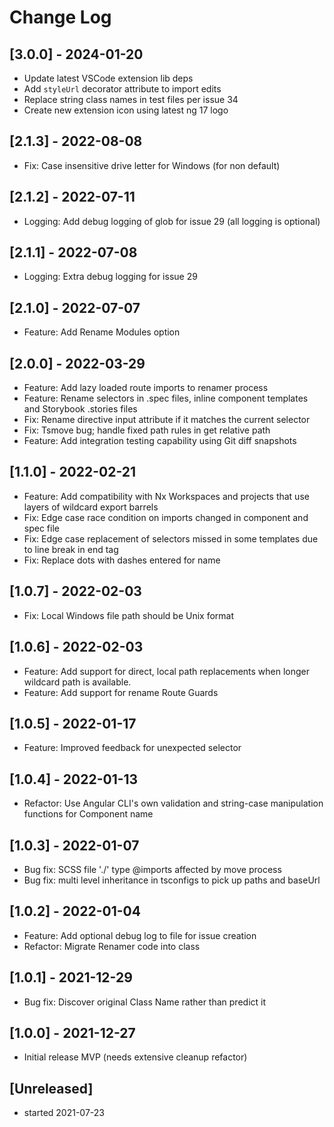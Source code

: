 # Change Log

## [3.0.0] - 2024-01-20

- Update latest VSCode extension lib deps
- Add `styleUrl` decorator attribute to import edits
- Replace string class names in test files per issue 34
- Create new extension icon using latest ng 17 logo

## [2.1.3] - 2022-08-08

- Fix: Case insensitive drive letter for Windows (for non default)

## [2.1.2] - 2022-07-11

- Logging: Add debug logging of glob for issue 29 (all logging is optional)

## [2.1.1] - 2022-07-08

- Logging: Extra debug logging for issue 29

## [2.1.0] - 2022-07-07

- Feature: Add Rename Modules option

## [2.0.0] - 2022-03-29

- Feature: Add lazy loaded route imports to renamer process
- Feature: Rename selectors in .spec files, inline component templates and Storybook .stories files
- Fix: Rename directive input attribute if it matches the current selector
- Fix: Tsmove bug; handle fixed path rules in get relative path
- Feature: Add integration testing capability using Git diff snapshots

## [1.1.0] - 2022-02-21

- Feature: Add compatibility with Nx Workspaces and projects that use layers of wildcard export barrels
- Fix: Edge case race condition on imports changed in component and spec file
- Fix: Edge case replacement of selectors missed in some templates due to line break in end tag
- Fix: Replace dots with dashes entered for name

## [1.0.7] - 2022-02-03

- Fix: Local Windows file path should be Unix format

## [1.0.6] - 2022-02-03

- Feature: Add support for direct, local path replacements when longer wildcard path is available.
- Feature: Add support for rename Route Guards

## [1.0.5] - 2022-01-17

- Feature: Improved feedback for unexpected selector

## [1.0.4] - 2022-01-13

- Refactor: Use Angular CLI's own validation and string-case manipulation functions for Component name

## [1.0.3] - 2022-01-07

- Bug fix: SCSS file './' type @imports affected by move process
- Bug fix: multi level inheritance in tsconfigs to pick up paths and baseUrl

## [1.0.2] - 2022-01-04

- Feature: Add optional debug log to file for issue creation
- Refactor: Migrate Renamer code into class

## [1.0.1] - 2021-12-29

- Bug fix: Discover original Class Name rather than predict it

## [1.0.0] - 2021-12-27

- Initial release
  MVP (needs extensive cleanup refactor)

## [Unreleased]

- started 2021-07-23
